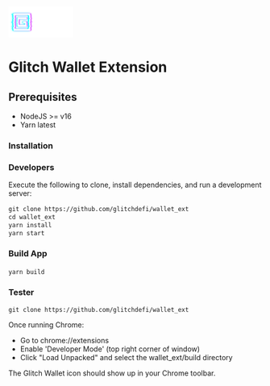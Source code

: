 <img src="src/assets/img/gl_logo.png" width="128"/>

# Glitch Wallet Extension

## Prerequisites

- NodeJS >= v16
- Yarn latest

### Installation

### Developers

Execute the following to clone, install dependencies, and run a development server:

    git clone https://github.com/glitchdefi/wallet_ext
    cd wallet_ext
    yarn install
    yarn start

### Build App

`yarn build`

### Tester

    git clone https://github.com/glitchdefi/wallet_ext

Once running Chrome:

- Go to chrome://extensions
- Enable 'Developer Mode' (top right corner of window)
- Click "Load Unpacked" and select the wallet_ext/build directory

The Glitch Wallet icon should show up in your Chrome toolbar.
